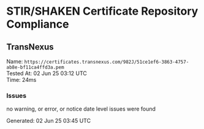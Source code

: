# STIR/SHAKEN Certificate Repository Compliance

## TransNexus

Name: `https://certificates.transnexus.com/982J/51ce1ef6-3863-4757-ab8e-bf11ca4ffd3a.pem`\
Tested At: 02 Jun 25 03:12 UTC\
Time: 24ms

### Issues

no warning, or error, or notice date level issues were found

Generated: 02 Jun 25 03:45 UTC